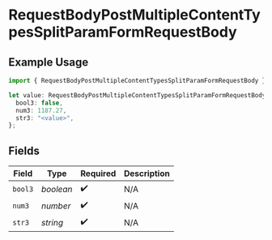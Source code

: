 # RequestBodyPostMultipleContentTypesSplitParamFormRequestBody

## Example Usage

```typescript
import { RequestBodyPostMultipleContentTypesSplitParamFormRequestBody } from "openapi/sdk/models/operations";

let value: RequestBodyPostMultipleContentTypesSplitParamFormRequestBody = {
  bool3: false,
  num3: 1187.27,
  str3: "<value>",
};
```

## Fields

| Field              | Type               | Required           | Description        |
| ------------------ | ------------------ | ------------------ | ------------------ |
| `bool3`            | *boolean*          | :heavy_check_mark: | N/A                |
| `num3`             | *number*           | :heavy_check_mark: | N/A                |
| `str3`             | *string*           | :heavy_check_mark: | N/A                |